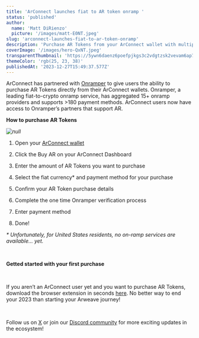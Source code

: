 ```yaml
---
title: 'ArConnect launches fiat to AR token onramp '
status: 'published'
author:
  name: 'Matt DiRienzo'
  picture: '/images/matt-E0NT.jpeg'
slug: 'arconnect-launches-fiat-to-ar-token-onramp'
description: 'Purchase AR Tokens from your ArConnect wallet with multiple different fiat currencies and payment methods'
coverImage: '/images/hero-QxNT.jpeg'
transparentThumbnail: 'https://5ywn6daenz6poefpjkgs3c2vdgtzsk2vevam6ap7mvc4443iwdfq.arweave.net/DylUl948pkZatGDUFFs1nZ4VWdUuwE5kXn3K07gJPzI'
themeColor: 'rgb(25, 23, 38)'
publishedAt: '2023-12-27T15:49:37.577Z'
---
```


ArConnect has partnered with [Onramper](https://onramper.com/) to give users the ability to purchase AR Tokens directly from their ArConnect wallets. Onramper, a leading fiat-to-crypto onramp service, has aggregated 15+ onramp providers and supports >180 payment methods. ArConnect users now have access to Onramper’s partners that support AR.<br>

**How to purchase AR Tokens**

*![null](https://lh7-us.googleusercontent.com/gNWNWOMUQ1txodL0T4H-53I0EeB47V2jGx7RDHJOzjWC_fyH1RnWSN74DfDz_0XtBOGKEu7EzALGr8Qp2MrngFcc_M-02M6xA0THygXA8NvjTRrNT4henAXg34TnYJDIKystMoRb4MYi-XXsFR3YaJE)*

1. Open your [ArConnect wallet](https://www.arconnect.io/download?utm_source=Blog&utm_medium=post&utm_campaign=AR+Token+Onramp+announcement&utm_id=AR+Token+Onramp+announcement)

2. Click the Buy AR on your ArConnect Dashboard

3. Enter the amount of AR Tokens you want to purchase

4. Select the fiat currency\* and payment method for your purchase

5. Confirm your AR Token purchase details

6. Complete the one time Onramper verification process

7. Enter payment method

8. Done!

*\* Unfortunately, for United States residents, no on-ramp services are available… yet.*

<br>

**Getted started with your first purchase**

<br>

If you aren’t an ArConnect user yet and you want to purchase AR Tokens, download the browser extension in seconds [here](https://www.arconnect.io/download?utm_source=Blog&utm_medium=post&utm_campaign=AR+Token+Onramp+announcement&utm_id=AR+Token+Onramp+announcement). No better way to end your 2023 than starting your Arweave journey!

<br>

Follow us on [X](https://twitter.com/arconnectio) or join our [Discord community](https://discord.gg/QRNsBk63) for more exciting updates in the ecosystem!

<br>

